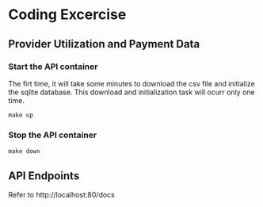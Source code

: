 # Coding Excercise
## Provider Utilization and Payment Data

### Start the API container
The firt time, it will take some minutes to download the csv file and initialize the sqlite database. This download and initialization task will ocurr only one time.
```
make up
```

### Stop the API container
```
make down
```

## API Endpoints


Refer to http://localhost:80/docs
